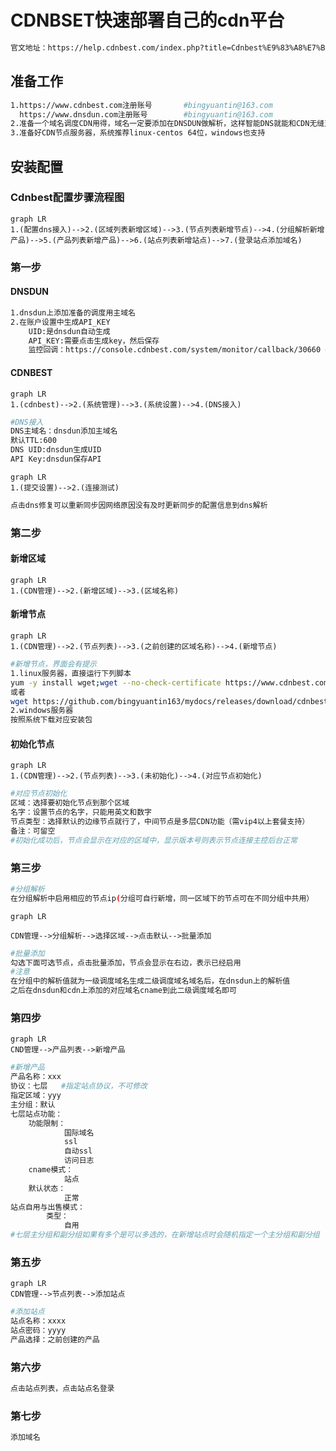 # CDNBSET快速部署自己的cdn平台

```sh
官文地址：https://help.cdnbest.com/index.php?title=Cdnbest%E9%83%A8%E7%BD%B2%E6%96%87%E6%A1%A3
```



## 准备工作

```sh
1.https://www.cdnbest.com注册账号		#bingyuantin@163.com
  https://www.dnsdun.com注册账号		#bingyuantin@163.com
2.准备一个域名调度CDN用得，域名一定要添加在DNSDUN做解析，这样智能DNS就能和CDN无缝对接，功能上完美契合
3.准备好CDN节点服务器，系统推荐linux-centos 64位，windows也支持
```

## 安装配置

### Cdnbest配置步骤流程图

```mermaid
graph LR
1.(配置dns接入)-->2.(区域列表新增区域)-->3.(节点列表新增节点)-->4.(分组解析新增产品)-->5.(产品列表新增产品)-->6.(站点列表新增站点)-->7.(登录站点添加域名)
```

### 第一步

#### DNSDUN

```sh
1.dnsdun上添加准备的调度用主域名
2.在账户设置中生成API_KEY
	UID:是dnsdun自动生成
	API_KEY:需要点击生成key，然后保存
	监控回调：https://console.cdnbest.com/system/monitor/callback/30660 #参照
```

#### CDNBEST

```mermaid
graph LR
1.(cdnbest)-->2.(系统管理)-->3.(系统设置)-->4.(DNS接入)
```

```sh
#DNS接入
DNS主域名：dnsdun添加主域名
默认TTL:600
DNS UID:dnsdun生成UID
API Key:dnsdun保存API
```

```mermaid
graph LR
1.(提交设置)-->2.(连接测试)
```

```sh
点击dns修复可以重新同步因网络原因没有及时更新同步的配置信息到dns解析
```

### 第二步

#### 新增区域

```mermaid
graph LR
1.(CDN管理)-->2.(新增区域)-->3.(区域名称)
```

#### 新增节点

```mermaid
graph LR
1.(CDN管理)-->2.(节点列表)-->3.(之前创建的区域名称)-->4.(新增节点)
```

```sh
#新增节点，界面会有提示
1.linux服务器，直接运行下列脚本
yum -y install wget;wget --no-check-certificate https://www.cdnbest.com/public/install2.php?/3.8.6.30/30660/  -O cb.sh;sh ./cb.sh 30660
或者
wget https://github.com/bingyuantin163/mydocs/releases/download/cdnbest3.8.6.30/cb.sh;sh ./cb.sh 30660
2.windows服务器
按照系统下载对应安装包
```

#### 初始化节点

```mermaid
graph LR
1.(CDN管理)-->2.(节点列表)-->3.(未初始化)-->4.(对应节点初始化)
```

```sh
#对应节点初始化
区域：选择要初始化节点到那个区域
名字：设置节点的名字，只能用英文和数字
节点类型：选择默认的边缘节点就行了，中间节点是多层CDN功能（需vip4以上套餐支持）
备注：可留空
#初始化成功后，节点会显示在对应的区域中，显示版本号则表示节点连接主控后台正常
```

### 第三步

```sh
#分组解析
在分组解析中启用相应的节点ip(分组可自行新增，同一区域下的节点可在不同分组中共用）
```

```mermaid
graph LR

CDN管理-->分组解析-->选择区域-->点击默认-->批量添加
```

```sh
#批量添加
勾选下面可选节点，点击批量添加，节点会显示在右边，表示已经启用
#注意
在分组中的解析值就为一级调度域名生成二级调度域名域名后，在dnsdun上的解析值
之后在dnsdun和cdn上添加的对应域名cname到此二级调度域名即可
```

### 第四步

```mermaid
graph LR
CND管理-->产品列表-->新增产品
```

```sh
#新增产品
产品名称：xxx
协议：七层	#指定站点协议，不可修改
指定区域：yyy
主分组：默认
七层站点功能：
	功能限制：
		    国际域名
		    ssl
		    自动ssl
		    访问日志
	cname模式：
		    站点
	默认状态：
		    正常
站点自用与出售模式：
		类型：
			自用
#七层主分组和副分组如果有多个是可以多选的，在新增站点时会随机指定一个主分组和副分组
```

### 第五步

```mermaid
graph LR
CDN管理-->节点列表-->添加站点
```

```sh
#添加站点
站点名称：xxxx
站点密码：yyyy
产品选择：之前创建的产品
```

### 第六步

```sh
点击站点列表，点击站点名登录
```

### 第七步

```sh
添加域名
```



